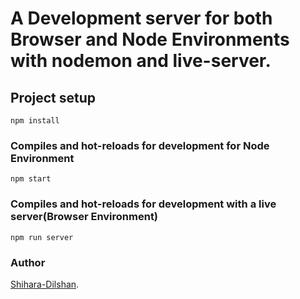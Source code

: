 # A Development server for both Browser and Node Environments with nodemon and live-server.

## Project setup
```
npm install
```

### Compiles and hot-reloads for development for Node Environment
```
npm start
```

### Compiles and hot-reloads for development with a live server(Browser Environment)
```
npm run server 
```
### Author
[Shihara-Dilshan](https://github.com/Shihara-Dilshan).


